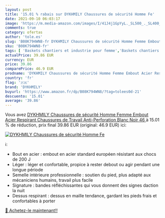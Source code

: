 ```yaml
---
layout: post
title: '15.01 % rabais sur DYKHMILY Chaussures de sécurité Homme Fe'
date: 2021-09-10 06:03:17
image: 'https://m.media-amazon.com/images/I/41J4j1GpYyL._SL500_._SL400_.jpg'
comments: true
category: ofertas
author: 'tole.es'
slug: 'B08K794WN8-fr DYKHMILY Chaussures de sécurité Homme Femme Embout Acier...'
sku: 'B08K794WN8-fr'
tags: [ 'Baskets chantiers et industrie pour femme','Baskets chantiers et industrie pour homme','Chaussures','Chaussures chantiers et industrie pour femme','Chaussures chantiers et industrie pour homme','Chaussures de travail femme','Chaussures de travail homme','Chaussures et Sacs','Chaussures femme','Chaussures homme','dykhmily', ]
actualPrice: 39.86 EUR
currency: EUR
price: 39.86
comparePrice: 46.9 EUR
prodname: 'DYKHMILY Chaussures de sécurité Homme Femme Embout Acier Respirant Chaussures de Travail Anti-Perforation Blanc Noir 46 '
country: 'fr'
flag: '🇫🇷'
brand: 'DYKHMILY'
buyurl: 'https://www.amazon.fr/dp/B08K794WN8/?tag=tolees0d-21'
descuento: '15.01'
average: '39.86'
---
```


Vous avez [DYKHMILY Chaussures de sécurité Homme Femme Embout Acier Respirant Chaussures de Travail Anti-Perforation Blanc Noir 46 ](https://www.amazon.fr/dp/B08K794WN8/?tag=tolees0d-21)  à  15.01 % de réduction, prix final  39.86 EUR (original: 46.9 EUR) ici:

[![DYKHMILY Chaussures de sécurité Homme Fe](https://m.media-amazon.com/images/I/41J4j1GpYyL._SL500_._SL400_.jpg)](https://www.amazon.fr/dp/B08K794WN8/?tag=tolees0d-21)

ℹ️:

- Bout en acier : embout en acier standard européen résistant aux chocs de 200 J
- Léger : léger et confortable, propice à rester debout ou agir pendant une longue période
- Semelle intérieure professionnelle : soutien du pied, plus adapté aux mécaniciens humains, travail plus facile
- Signature : bandes réfléchissantes qui vous donnent des signes daction la nuit
- Dessus respirant : dessus en maille tendance, gardant les pieds frais et confortables à porter

[🛒 Achetez-le maintenant!!](https://www.amazon.fr/dp/B08K794WN8/?tag=tolees0d-21)
